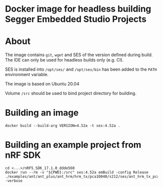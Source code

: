 # Docker image for headless building Segger Embedded Studio Projects

# About
The image contains `git`, `wget` and SES of the version defined during build.
The IDE can only be used for headless builds only (e.g. CI).

SES is installed into `/opt/ses/` and `/opt/ses/bin` has been added 
to the `PATH` environment variable.

The image is based on Ubuntu 20.04

Volume `/src` should be used to bind project directory for building.

# Building an image
```
docker build --build-arg VERSION=4.52a -t ses:4.52a .
```

# Building an example project from nRF SDK
```
cd <...>/nRF5_SDK_17.1.0_ddde560
docker run --rm -v "${PWD}:/src" ses:4.52a emBuild -config Release ./examples/ant/ant_plus/ant_hrm/hrm_tx/pca10040/s212/ses/ant_hrm_tx_pca10040_s212.emProject -verbose
```
